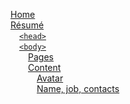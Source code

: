 [Home](Home)  
[Résumé](Résumé)  
&emsp;[`<head>`](Résumé#head)  
&emsp;[`<body>`](Résumé#body)  
&emsp;&emsp;[Pages](Résumé#pages)  
&emsp;&emsp;[Content](Résumé#content)  
&emsp;&emsp;&emsp;[Avatar](Résumé#avatar)  
&emsp;&emsp;&emsp;[Name, job, contacts](Résumé#name-job-contacts)
